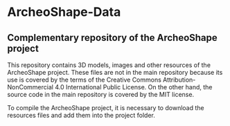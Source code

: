 # ArcheoShape-Data
## Complementary repository of the ArcheoShape project

This repository contains 3D models, images and other resources of the ArcheoShape project. These files are not in the main repository because its use is covered by the terms of the Creative Commons Attribution-NonCommercial 4.0 International Public License. On the other hand, the source code in the main repository is covered by the MIT license.

To compile the ArcheoShape project, it is necessary to download the resources files and add them into the project folder.
